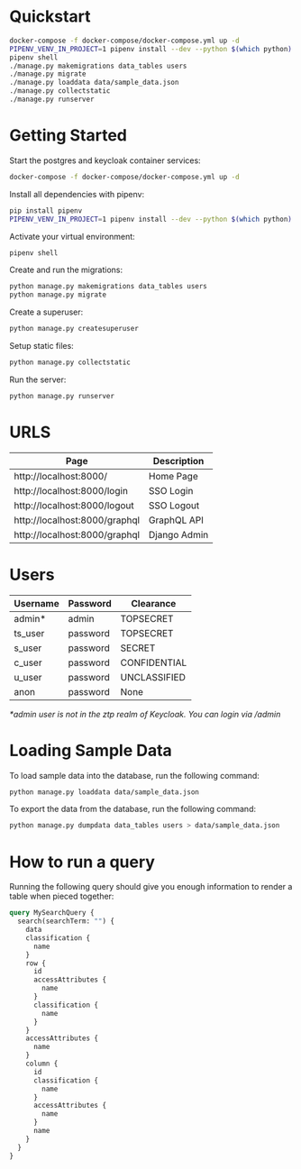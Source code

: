 # Quickstart

```bash
docker-compose -f docker-compose/docker-compose.yml up -d
PIPENV_VENV_IN_PROJECT=1 pipenv install --dev --python $(which python)
pipenv shell
./manage.py makemigrations data_tables users
./manage.py migrate
./manage.py loaddata data/sample_data.json
./manage.py collectstatic
./manage.py runserver
```

# Getting Started

Start the postgres and keycloak container services:

```bash
docker-compose -f docker-compose/docker-compose.yml up -d
```

Install all dependencies with pipenv:

```bash
pip install pipenv
PIPENV_VENV_IN_PROJECT=1 pipenv install --dev --python $(which python)
```

Activate your virtual environment:

```bash
pipenv shell
```

Create and run the migrations:

```bash
python manage.py makemigrations data_tables users
python manage.py migrate
```

Create a superuser:

```bash
python manage.py createsuperuser
```

Setup static files:

```bash
python manage.py collectstatic
```

Run the server:

```bash
python manage.py runserver
```

# URLS

Page | Description
---|---
http://localhost:8000/ | Home Page
http://localhost:8000/login | SSO Login
http://localhost:8000/logout | SSO Logout
http://localhost:8000/graphql | GraphQL API
http://localhost:8000/graphql | Django Admin

# Users

Username | Password | Clearance
---|---|---
admin* | admin | TOPSECRET
ts_user | password | TOPSECRET
s_user | password | SECRET
c_user | password | CONFIDENTIAL
u_user | password | UNCLASSIFIED
anon | password | None

*\*admin user is not in the ztp realm of Keycloak. You can login via /admin*

# Loading Sample Data

To load sample data into the database, run the following command:

```bash
python manage.py loaddata data/sample_data.json
```

To export the data from the database, run the following command:

```bash
python manage.py dumpdata data_tables users > data/sample_data.json
```

# How to run a query

Running the following query should give you enough information to render a table when pieced together:

```graphql
query MySearchQuery {
  search(searchTerm: "") {
    data
    classification {
      name
    }
    row {
      id
      accessAttributes {
        name
      }
      classification {
        name
      }
    }
    accessAttributes {
      name
    }
    column {
      id
      classification {
        name
      }
      accessAttributes {
        name
      }
      name
    }
  }
}
```